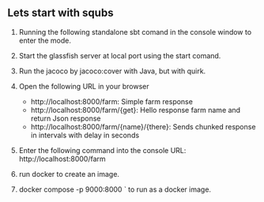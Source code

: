 Lets start with squbs
---------------------

1. Running the following standalone sbt comand in the console window to enter the mode.

2. Start the glassfish server at local port using the start comand.

3. Run the jacoco by jacoco:cover with Java, but with quirk.

5. Open the following URL in your browser
   * http://localhost:8000/farm: Simple farm response
   * http://localhost:8000/farm/{get}: Hello response farm name and return Json response
   * http://localhost:8000/farm/{name}/{there}: Sends chunked response in intervals with delay in    seconds

6. Enter the following command into the console URL: http://localhost:8000/farm

7. run docker to create an image.

8. docker compose -p 9000:8000 <farmhands>` to run as a docker image.
